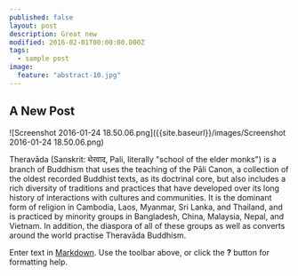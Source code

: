 ```yaml
---
published: false
layout: post
description: Great new
modified: 2016-02-01T00:00:00.000Z
tags: 
  - sample post
image: 
  feature: "abstract-10.jpg"
---
```



## A New Post

![Screenshot 2016-01-24 18.50.06.png]({{site.baseurl}}/images/Screenshot 2016-01-24 18.50.06.png)


Theravāda (Sanskrit: थेरवाद, Pali, literally "school of the elder monks") is a branch of Buddhism that uses the teaching of the Pāli Canon, a collection of the oldest recorded Buddhist texts, as its doctrinal core, but also includes a rich diversity of traditions and practices that have developed over its long history of interactions with cultures and communities. It is the dominant form of religion in Cambodia, Laos, Myanmar, Sri Lanka, and Thailand, and is practiced by minority groups in Bangladesh, China, Malaysia, Nepal, and Vietnam. In addition, the diaspora of all of these groups as well as converts around the world practise Theravāda Buddhism.

Enter text in [Markdown](http://daringfireball.net/projects/markdown/). Use the toolbar above, or click the **?** button for formatting help.
